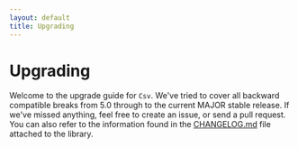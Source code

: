 ```yaml
---
layout: default
title: Upgrading
---
```


# Upgrading

Welcome to the upgrade guide for `Csv`. We've tried to cover all backward compatible breaks from 5.0 through to the current MAJOR stable release. If we've missed anything, feel free to create an issue, or send a pull request. You can also refer to the information found in the [CHANGELOG.md](https://github.com/thephpleague/csv/blob/master/CHANGELOG.md) file attached to the library.

